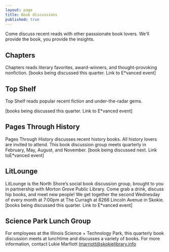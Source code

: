 ```yaml
---
layout: page
title: Book discussions
published: true
---
```


Come discuss recent reads with other passsionate book lovers. We'll provide the book, you provide the insights. 

## Chapters
Chapters reads literary favorites, award-winners, and thought-provoking nonfiction.
[books being discussed this quarter. Link to E*vanced event]

## Top Shelf
Top Shelf reads popular recent fiction and under-the-radar gems. 

[books being discussed this quarter. Link to E*vanced event]

## Pages Through History
Pages Through History discusses recent history books. All history lovers are invited to attend. This book discussion group meets quarterly in February, May, August, and November. 
[book being discussed next. Link toE*vanced event]

## LitLounge
LitLounge is the North Shore’s social book discussion group, brought to you in partnership with Morton Grove Public Library. Come grab a drink, discuss hip books, and meet new people! We get together the second Wednesday of every month at 7:00pm at The Curragh at 8266 Lincoln Avenue in Skokie.
[books being discussed this quarter. Link to E*vanced event]

## Science Park Lunch Group
For employees at the Illinois Science + Technology Park, this quarterly book discussion meets at lunchtime and discusses a variety of books. For more information, contact Lukie Marfiott lmarriott@skokielibrary.info